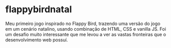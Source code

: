 # flappybirdnatal
Meu primeiro jogo inspirado no Flappy Bird, trazendo uma versão do jogo em um cenário natalino, usando combinação de HTML, CSS e vanilla JS. Foi um desafio muito interessante que me levou a ver as vastas fronteiras que o desenvolvimento web possuí.
